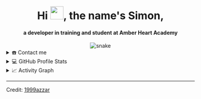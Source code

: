 <div align="center">
<h1 align="center">Hi <img width="35" src="https://github.com/SimonDMaxwell/SimonDMaxwell/blob/main/Resources/waving.gif">, the name's Simon,</h1>
<h4 align="center">a developer in training and student at Amber Heart Academy</h4>
</div>

<div align="center">
  <img  src="https://github.com/SimonDMaxwell/SimonDMaxwell/blob/main/Resources/grid-snake.svg"
       alt="snake" />
</div>

<details>
  <summary>☎️ Contact me</summary>
<div>
  <samp>
    <h2 align="center">😎 you can reach me by:</h2>
    <p align="center">
      <br/>
      <a href="https://mailto:simon.dominic.maxwell@gmail.com" target="blank"><img align="center"
         src="https://img.shields.io/badge/gmail-EA4335.svg?style=for-the-badge&logo=gmail&logoColor=white"
         alt="azzar" height="30"/></a>
    </p>
  <p align="center">
      <a href="https://instagram.com/PrxDev876" target="blank"><img align="center"
         src="https://img.shields.io/badge/instagram-%23E4405F.svg?style=for-the-badge&logo=Instagram&logoColor=white"
         alt="azzar" height="30"/></a>
      <a href="https://wa.me/+18763449178" target="blank"><img align="center"
         src="https://img.shields.io/badge/whatsapp-4B7F1.svg?style=for-the-badge&logo=whatsapp&logoColor=white"
         alt="azzar" height="30"/></a>
      <a href="https://twitter.com/PrxDev876" target="blank"><img align="center"
         src="https://img.shields.io/badge/twitter-1DA1F2.svg?style=for-the-badge&logo=twitter&logoColor=white"
         alt="azzar" height="30"/></a>
      <br>
    </p>
  </samp>
</div>
</details>

<details> 
  <summary>💻 GitHub Profile Stats</summary>
  <div>
    <h2 align="center"> 📊 Github stats </h2>
      <br/>
        <p align="center">
          <a href="https://github.com/SimonDMaxwell/">
          <img src="https://github-readme-stats.vercel.app/api/top-langs/?username=SimonDMaxwell&langs_count=6&theme=gruvbox&layout=compact&hide_border=true" alt="SimonDMaxwell :: Top Langs" /></a>
        </p>
        <p align="center">
          <a href="https://github.com/SimonDMaxwell/">
          <img width="49.5%" src="https://github-readme-stats.vercel.app/api?username=SimonDMaxwell&show_icons=true&theme=gruvbox&hide_border=true" />
          <img width="49.5%" src="https://github-readme-streak-stats.herokuapp.com/?user=SimonDMaxwell&theme=gruvbox&hide_border=true" />
          </a>
       </p>
     <br>
  </div>    
</details>

<details>
  <summary>📈 Activity Graph</summary>
  <br/>
  <h2 align="center"> my current activity </h2>
<a href="https://github.com/ashutosh00710/github-readme-activity-graph"><img alt="azzar's Activity Graph" src="https://activity-graph.herokuapp.com/graph/?username=simondmaxwell&bg_color=000&color=fff&line=00E676&point=fff&hide_border=true" /></a>
</details>

------
Credit: [1999azzar](https://github.com/1999azzar)
